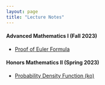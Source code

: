 ```yaml
---
layout: page
title: "Lecture Notes"
---
```


#### Advanced Mathematics I (Fall 2023)

* [Proof of Euler Formula](/archive/lecture-notes/euler-formula.pdf)

#### Honors Mathematics II (Spring 2023)

* [Probability Density Function (ko)](/archive/lecture-notes/probability-density-function-ko.pdf)
